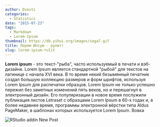 ```yaml
---
author: Dvesti
categories:
  - Statistics
date: "2015-07-23"
tags: 
  - Markdown
  - Lorem-Ipsum
thumbnail: https://db.yihui.org/images/saga7.gif
title: Лорем Ипсум - рулит!
slug: lorem-ipsum-rulit
---
```


**Lorem ipsum** - это текст-"рыба", часто используемый в печати и вэб-дизайне. Lorem Ipsum является стандартной "рыбой" для текстов на латинице с начала XVI века. В то время некий безымянный печатник создал большую коллекцию размеров и форм шрифтов, используя Lorem Ipsum для распечатки образцов. Lorem Ipsum не только успешно пережил без заметных изменений пять веков, но и перешагнул в электронный дизайн. Его популяризации в новое время послужили публикация листов Letraset с образцами Lorem Ipsum в 60-х годах и, в более недавнее время, программы электронной вёрстки типа Aldus PageMaker, в шаблонах которых используется Lorem Ipsum.
Вовка

![RStudio addin New Post](https://bookdown.org/yihui/blogdown/images/new-post.png)